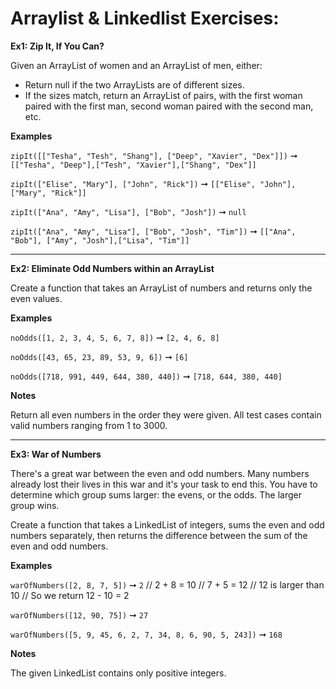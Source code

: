 # Arraylist & Linkedlist Exercises:

**Ex1: Zip It, If You Can?**

Given an ArrayList of women and an ArrayList of men, either:

- Return null if the two ArrayLists are of different sizes.
- If the sizes match, return an ArrayList of pairs, with the first woman paired with the first man, second woman paired with the second man, etc.

**Examples**

`zipIt([["Tesha", "Tesh", "Shang"], ["Deep", "Xavier", "Dex"]])`
 ➞ `[["Tesha", "Deep"],["Tesh", "Xavier"],["Shang", "Dex"]]`

`zipIt(["Elise", "Mary"], ["John", "Rick"])`
 ➞ `[["Elise", "John"], ["Mary", "Rick"]]`

`zipIt(["Ana", "Amy", "Lisa"], ["Bob", "Josh"])` ➞ `null`

`zipIt(["Ana", "Amy", "Lisa"], ["Bob", "Josh", "Tim"])`
 ➞ `[["Ana", "Bob"], ["Amy", "Josh"],["Lisa", "Tim"]]`

---

**Ex2: Eliminate Odd Numbers within an ArrayList**

Create a function that takes an ArrayList of numbers and returns only the even values.

**Examples**

`noOdds([1, 2, 3, 4, 5, 6, 7, 8])` ➞ `[2, 4, 6, 8]`

`noOdds([43, 65, 23, 89, 53, 9, 6])` ➞ `[6]`

`noOdds([718, 991, 449, 644, 380, 440])` ➞ `[718, 644, 380, 440]`

**Notes**

Return all even numbers in the order they were given.
All test cases contain valid numbers ranging from 1 to 3000.

---

**Ex3: War of Numbers**

There's a great war between the even and odd numbers. Many numbers already lost their lives in this war and it's your task to end this. You have to determine which group sums larger: the evens, or the odds. The larger group wins.

Create a function that takes a LinkedList of integers, sums the even and odd numbers separately, then returns the difference between the sum of the even and odd numbers.

**Examples**

`warOfNumbers([2, 8, 7, 5])` ➞ `2`
// 2 + 8 = 10
// 7 + 5 = 12
// 12 is larger than 10
// So we return 12 - 10 = 2

`warOfNumbers([12, 90, 75])` ➞ `27`

`warOfNumbers([5, 9, 45, 6, 2, 7, 34, 8, 6, 90, 5, 243])` ➞ `168`

**Notes**

The given LinkedList contains only positive integers.
